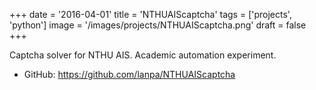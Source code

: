 +++
date = '2016-04-01'
title = 'NTHUAIScaptcha'
tags = ['projects', 'python']
image = '/images/projects/NTHUAIScaptcha.png'
draft = false
+++

Captcha solver for NTHU AIS. Academic automation experiment.

- GitHub: https://github.com/lanpa/NTHUAIScaptcha
